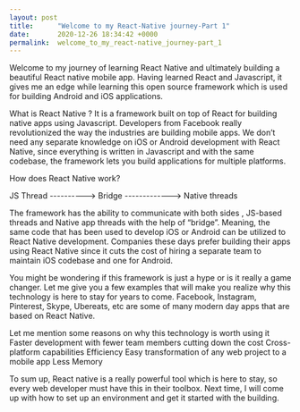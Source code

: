 ```yaml
---
layout: post
title:      "Welcome to my React-Native journey-Part 1"
date:       2020-12-26 18:34:42 +0000
permalink:  welcome_to_my_react-native_journey-part_1
---
```



Welcome to my journey of learning React Native and ultimately building a beautiful React native mobile app. Having learned React and Javascript, it gives me an edge while learning this open source framework which is used for building Android and iOS applications. 

What is React Native ?  It is a framework built on top of React for building native apps using Javascript. Developers from Facebook really revolutionized the way the industries are building mobile apps. We don’t need any separate knowledge on iOS or Android development with React Native, since everything is written in Javascript and with the same codebase, the framework lets you build applications for multiple platforms.

How does React Native work? 

JS Thread ---------->  Bridge -------------> Native threads


The framework has the ability to communicate with both sides , JS-based threads and Native app threads with the help of “bridge”. Meaning, the same code that has been used to develop iOS or Android can be utilized to React Native development. Companies these days prefer building their apps using React Native since it cuts the cost of hiring a separate team to maintain iOS codebase and one for Android.

You might be wondering if this framework is just a hype or is it really a game changer. Let me give you a few examples that will make you realize why this technology is here to stay for years to come. Facebook, Instagram, Pinterest, Skype, Ubereats, etc are some of many modern day apps that are based on React Native.

Let me mention some reasons on why this technology is worth using it
Faster development with fewer team members cutting down the cost 
Cross-platform capabilities
Efficiency
Easy transformation of any web project to a mobile app
Less Memory

To sum up, React native is a really powerful tool which is here to stay, so every web developer must have this in their toolbox. Next time, I will come up with how to set up an environment and get it started with the building.

